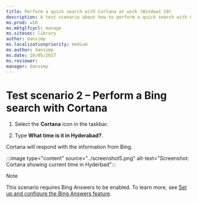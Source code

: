 ```yaml
---
title: Perform a quick search with Cortana at work (Windows 10)
description: A test scenario about how to perform a quick search with Cortana at work.
ms.prod: w10
ms.mktglfcycl: manage
ms.sitesec: library
author: dansimp
ms.localizationpriority: medium
ms.author: dansimp
ms.date: 10/05/2017
ms.reviewer:
manager: dansimp
---
```


# Test scenario 2 – Perform a Bing search with Cortana

1. Select the  **Cortana**  icon in the taskbar.

2. Type **What time is it in Hyderabad?**.

Cortana will respond with the information from Bing.

:::image type="content" source="../screenshot5.png" alt-text="Screenshot: Cortana showing current time in Hyderbad":::

>[!NOTE]
>This scenario requires Bing Answers to be enabled. To learn more, see [Set up and configure the Bing Answers feature](https://docs.microsoft.com/windows/configuration/cortana-at-work/set-up-and-test-cortana-in-windows-10#set-up-and-configure-the-bing-answers-feature).
